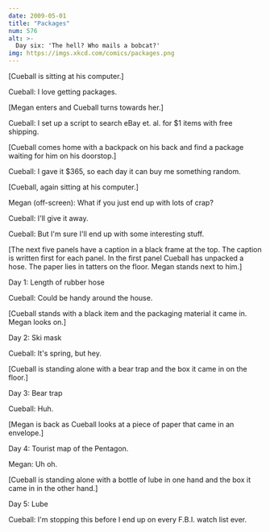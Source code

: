 ```yaml
---
date: 2009-05-01
title: "Packages"
num: 576
alt: >-
  Day six: 'The hell? Who mails a bobcat?'
img: https://imgs.xkcd.com/comics/packages.png
---
```

[Cueball is sitting at his computer.]

Cueball: I love getting packages.

[Megan enters and Cueball turns towards her.]

Cueball: I set up a script to search eBay et. al. for $1 items with free shipping.

[Cueball comes home with a backpack on his back and find a package waiting for him on his doorstop.]

Cueball: I gave it $365, so each day it can buy me something random.

[Cueball, again sitting at his computer.]

Megan (off-screen): What if you just end up with lots of crap?

Cueball: I'll give it away.

Cueball: But I'm sure I'll end up with some interesting stuff.

[The next five panels have a caption in a black frame at the top. The caption is written first for each panel. In the first panel Cueball has unpacked a hose. The paper lies in tatters on the floor. Megan stands next to him.]

Day 1: Length of rubber hose

Cueball: Could be handy around the house.

[Cueball stands with a black item and the packaging material it came in. Megan looks on.]

Day 2: Ski mask

Cueball: It's spring, but hey.

[Cueball is standing alone with a bear trap and the box it came in on the floor.]

Day 3: Bear trap

Cueball: Huh.

[Megan is back as Cueball looks at a piece of paper that came in an envelope.]

Day 4: Tourist map of the Pentagon.

Megan: Uh oh.

[Cueball is standing alone with a bottle of lube in one hand and the box it came in in the other hand.]

Day 5: Lube

Cueball: I'm stopping this before I end up on every F.B.I. watch list ever.